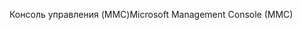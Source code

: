 <span data-ttu-id="af681-101">Консоль управления (MMC)</span><span class="sxs-lookup"><span data-stu-id="af681-101">Microsoft Management Console (MMC)</span></span>